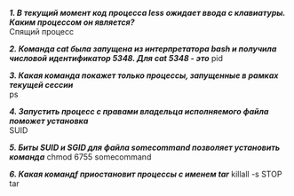***1. В текущий момент код процесса less ожидает ввода с клавиатуры. Каким процессом он является?***  
Cпящий процесс

***2. Команда cat была запущена из интерпретатора bash и получила числовой идентификатор 5348. Для cat 5348 - это***
pid

***3. Какая команда покажет только процессы, запущенные в рамках текущей сессии***  
ps

***4. Запустить процесс с правами владельца исполняемого файла поможет установка***  
SUID

***5. Биты SUID и SGID для файла somecommand позволяет установить команда***
chmod 6755 somecommand

***6. Какая командf приостановит процессы с именем tar***
killall -s STOP tar
